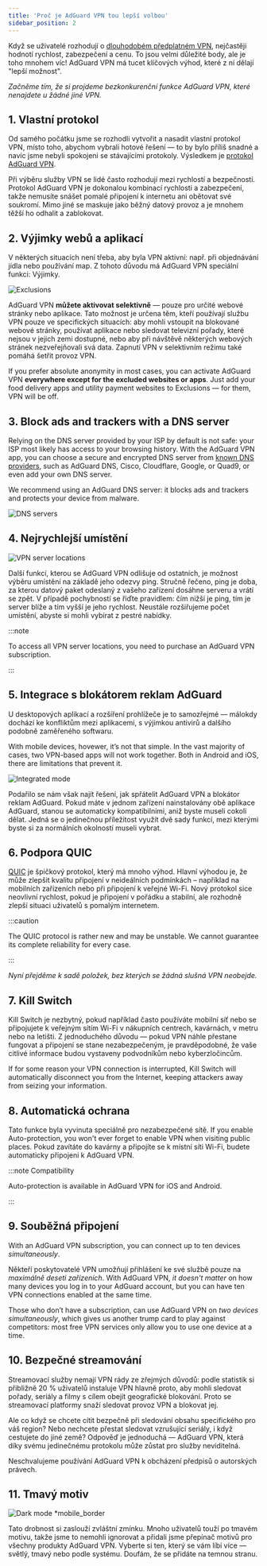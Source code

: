 ```yaml
---
title: 'Proč je AdGuard VPN tou lepší volbou'
sidebar_position: 2
---
```


Když se uživatelé rozhodují o [dlouhodobém předplatném VPN](/general/subscription), nejčastěji hodnotí rychlost, zabezpečení a cenu. To jsou velmi důležité body, ale je toho mnohem víc! AdGuard VPN má tucet klíčových výhod, které z ní dělají "lepší možnost".

*Začněme tím, že si projdeme bezkonkurenční funkce AdGuard VPN, které nenajdete u žádné jiné VPN.*

## 1. Vlastní protokol

Od samého počátku jsme se rozhodli vytvořit a nasadit vlastní protokol VPN, místo toho, abychom vybrali hotové řešení — to by bylo příliš snadné a navíc jsme nebyli spokojeni se stávajícími protokoly. Výsledkem je [protokol AdGuard VPN](/general/adguard-vpn-protocol).

Při výběru služby VPN se lidé často rozhodují mezi rychlostí a bezpečností. Protokol AdGuard VPN je dokonalou kombinací rychlosti a zabezpečení, takže nemusíte snášet pomalé připojení k internetu ani obětovat své soukromí. Mimo jiné se maskuje jako běžný datový provoz a je mnohem těžší ho odhalit a zablokovat.

## 2. Výjimky webů a aplikací

V některých situacích není třeba, aby byla VPN aktivní: např. při objednávání jídla nebo používání map. Z tohoto důvodu má AdGuard VPN speciální funkci: Výjimky.

![Exclusions](https://cdn.adguard.com/content/blog/articles/adguard-vpn/exclusions-en.png)

AdGuard VPN **můžete aktivovat selektivně** — pouze pro určité webové stránky nebo aplikace. Tato možnost je určena těm, kteří používají službu VPN pouze ve specifických situacích: aby mohli vstoupit na blokované webové stránky, používat aplikace nebo sledovat televizní pořady, které nejsou v jejich zemi dostupné, nebo aby při návštěvě některých webových stránek nezveřejňovali svá data. Zapnutí VPN v selektivním režimu také pomáhá šetřit provoz VPN.

If you prefer absolute anonymity in most cases, you can activate AdGuard VPN **everywhere except for the excluded websites or apps**. Just add your food delivery apps and utility payment websites to Exclusions — for them, VPN will be off.

## 3. Block ads and trackers with a DNS server

Relying on the DNS server provided by your ISP by default is not safe: your ISP most likely has access to your browsing history. With the AdGuard VPN app, you can choose a secure and encrypted DNS server from [known DNS providers](https://adguard-dns.io/kb/general/dns-providers/), such as AdGuard DNS, Cisco, Cloudflare, Google, or Quad9, or even add your own DNS server.

We recommend using an AdGuard DNS server: it blocks ads and trackers and protects your device from malware.

![DNS servers](https://cdn.adtidy.org/blog/new/lkarpag_dns_screen_en.png)

## 4. Nejrychlejší umístění

![VPN server locations](https://cdn.adguard.com/content/blog/articles/adguard-vpn/locations-en.png)

Další funkcí, kterou se AdGuard VPN odlišuje od ostatních, je možnost výběru umístění na základě jeho odezvy ping. Stručně řečeno, ping je doba, za kterou datový paket odeslaný z vašeho zařízení dosáhne serveru a vrátí se zpět. V případě pochybností se řiďte pravidlem: čím nižší je ping, tím je server blíže a tím vyšší je jeho rychlost. Neustále rozšiřujeme počet umístění, abyste si mohli vybírat z pestré nabídky.

:::note

To access all VPN server locations, you need to purchase an AdGuard VPN subscription.

:::

## 5. Integrace s blokátorem reklam AdGuard

U desktopových aplikací a rozšíření prohlížeče je to samozřejmé — málokdy dochází ke konfliktům mezi aplikacemi, s výjimkou antivirů a dalšího podobně zaměřeného softwaru.

With mobile devices, hovewer, it’s not that simple. In the vast majority of cases, two VPN-based apps will not work together. Both in Android and iOS, there are limitations that prevent it.

![Integrated mode](https://cdn.adguard.com/content/blog/articles/adguard-vpn/integration-en.png)

Podařilo se nám však najít řešení, jak spřátelit AdGuard VPN a blokátor reklam AdGuard. Pokud máte v jednom zařízení nainstalovány obě aplikace AdGuard, stanou se automaticky kompatibilními, aniž byste museli cokoli dělat. Jedná se o jedinečnou příležitost využít dvě sady funkcí, mezi kterými byste si za normálních okolností museli vybrat.

## 6. Podpora QUIC

[QUIC](https://adguard-dns.io/en/blog/dns-over-quic.html#whatisquic) je špičkový protokol, který má mnoho výhod. Hlavní výhodou je, že může zlepšit kvalitu připojení v neideálních podmínkách – například na mobilních zařízeních nebo při připojení k veřejné Wi-Fi. Nový protokol sice neovlivní rychlost, pokud je připojení v pořádku a stabilní, ale rozhodně zlepší situaci uživatelů s pomalým internetem.

:::caution

The QUIC protocol is rather new and may be unstable. We cannot guarantee its complete reliability for every case.

:::

*Nyní přejděme k sadě položek, bez kterých se žádná slušná VPN neobejde.*

## 7. Kill Switch

Kill Switch je nezbytný, pokud například často používáte mobilní síť nebo se připojujete k veřejným sítím Wi-Fi v nákupních centrech, kavárnách, v metru nebo na letišti. Z jednoduchého důvodu — pokud VPN náhle přestane fungovat a připojení se stane nezabezpečeným, je pravděpodobné, že vaše citlivé informace budou vystaveny podvodníkům nebo kyberzločincům.

If for some reason your VPN connection is interrupted, Kill Switch will automatically disconnect you from the Internet, keeping attackers away from seizing your information.

## 8. Automatická ochrana

Tato funkce byla vyvinuta speciálně pro nezabezpečené sítě. If you enable Auto-protection, you won't ever forget to enable VPN when visiting public places. Pokud zavítáte do kavárny a připojíte se k místní síti Wi-Fi, budete automaticky připojeni k AdGuard VPN.

:::note Compatibility

Auto-protection is available in AdGuard VPN for iOS and Android.

:::

## 9. Souběžná připojení

With an AdGuard VPN subscription, you can connect up to ten devices *simultaneously*.

Někteří poskytovatelé VPN umožňují přihlášení ke své službě pouze na *maximálně deseti zařízeních*. With AdGuard VPN, *it doesn't matter* on how many devices you log in to your AdGuard account, but you can have ten VPN connections enabled at the same time.

Those who don’t have a subscription, can use AdGuard VPN on *two devices simultaneously*, which gives us another trump card to play against competitors: most free VPN services only allow you to use one device at a time.

## 10. Bezpečné streamování

Streamovací služby nemají VPN rády ze zřejmých důvodů: podle statistik si přibližně 20 % uživatelů instaluje VPN hlavně proto, aby mohli sledovat pořady, seriály a filmy s cílem obejít geografické blokování. Proto se streamovací platformy snaží sledovat provoz VPN a blokovat jej.

Ale co když se chcete cítit bezpečně při sledování obsahu specifického pro váš region? Nebo nechcete přestat sledovat vzrušující seriály, i když cestujete do jiné země? Odpověď je jednoduchá — AdGuard VPN, která díky svému jedinečnému protokolu může zůstat pro služby neviditelná.

Neschvalujeme používání AdGuard VPN k obcházení předpisů o autorských právech.

## 11. Tmavý motiv

![Dark mode *mobile_border](https://cdn.adguardvpn.com/public/Adguard/Blog/vpn/main_en_black.png)

Tato drobnost si zaslouží zvláštní zmínku. Mnoho uživatelů touží po tmavém motivu, takže jsme to nemohli ignorovat a přidali jsme přepínač motivů pro všechny produkty AdGuard VPN. Vyberte si ten, který se vám líbí více — světlý, tmavý nebo podle systému. Doufám, že se přidáte na temnou stranu.
